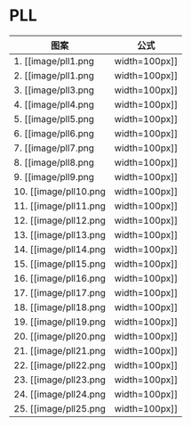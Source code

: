 # PLL

 图案                                 | 公式
------------------------------------- | ----
1.  [[image/pll1.png  | width=100px]] | 待定
2.  [[image/pll1.png  | width=100px]] | 待定
3.  [[image/pll3.png  | width=100px]] | 待定
4.  [[image/pll4.png  | width=100px]] | 待定
5.  [[image/pll5.png  | width=100px]] | 待定
6.  [[image/pll6.png  | width=100px]] | 待定
7.  [[image/pll7.png  | width=100px]] | 待定
8.  [[image/pll8.png  | width=100px]] | 待定
9.  [[image/pll9.png  | width=100px]] | 待定
10. [[image/pll10.png | width=100px]] | 待定
11. [[image/pll11.png | width=100px]] | 待定
12. [[image/pll12.png | width=100px]] | 待定
13. [[image/pll13.png | width=100px]] | 待定
14. [[image/pll14.png | width=100px]] | 待定
15. [[image/pll15.png | width=100px]] | 待定
16. [[image/pll16.png | width=100px]] | 待定
17. [[image/pll17.png | width=100px]] | 待定
18. [[image/pll18.png | width=100px]] | 待定
19. [[image/pll19.png | width=100px]] | 待定
20. [[image/pll20.png | width=100px]] | 待定
21. [[image/pll21.png | width=100px]] | 待定
22. [[image/pll22.png | width=100px]] | 待定
23. [[image/pll23.png | width=100px]] | 待定
24. [[image/pll24.png | width=100px]] | 待定
25. [[image/pll25.png | width=100px]] | 待定
